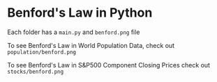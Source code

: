 # Benford's Law in Python

Each folder has a ``main.py`` and ``benford.png`` file

To see Benford's Law in World Population Data, check out ```population/benford.png```

To see Benford's Law in S&P500 Component Closing Prices check out ```stocks/benford.png```
